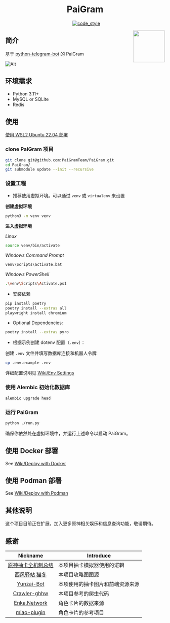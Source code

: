 <h1 align="center">PaiGram</h1>

<div align="center"><img src="https://img.shields.io/badge/python-3.11%2B-blue" alt="">
<img src="https://img.shields.io/badge/works%20on-my%20machine-brightgreen" alt="">
<img src="https://img.shields.io/badge/status-%E5%92%95%E5%92%95%E5%92%95-blue" alt="">
<a href="https://black.readthedocs.io/en/stable/index.html"><img src="https://img.shields.io/badge/code%20style-black-000000.svg" alt="code_style" /></a>
<a href="https://www.codacy.com/gh/PaiGramTeam/PaiGram/dashboard?utm_source=github.com&amp;utm_medium=referral&amp;utm_content=PaiGramTeam/PaiGram&amp;utm_campaign=Badge_Grade"><img src="https://app.codacy.com/project/badge/Grade/ac5844e2b0d14a3e8aa16b9b1b099ce0" alt=""/></a>
</div>

<p>
<img src="https://user-images.githubusercontent.com/70872201/190447002-119a8819-b111-4a96-a0b3-701c5e256137.png" align="right" width="100px" alt="">
<h2 align="left">简介</h2>

基于 [python-telegram-bot](https://github.com/python-telegram-bot/python-telegram-bot) 的 PaiGram


![Alt](https://repobeats.axiom.co/api/embed/f73c1121006cb86196f83da2170242b7a97f8be0.svg "Repobeats analytics image")

## 环境需求

- Python 3.11+
- MySQL or SQLite
- Redis

## 使用

[使用 WSL2 Ubuntu 22.04 部署](/docs/wsl/EN.md)

### clone PaiGram 项目

```bash
git clone git@github.com:PaiGramTeam/PaiGram.git
cd PaiGram/
git submodule update --init --recursive
```

### 设置工程

- 推荐使用虚拟环境。可以通过 `venv` 或 `virtualenv` 来设置

**创建虚拟环境**

```bash
python3 -m venv venv
```

**进入虚拟环境**

*Linux*

```bash
source venv/bin/activate
```

*Windows Command Prompt*

```bash
venv\Scripts\activate.bat
```

*Windows PowerShell*

```bash
.\venv\Scripts\Activate.ps1
```

- 安装依赖

```bash
pip install poetry
poetry install --extras all
playwright install chromium
```

- Optional Dependencies:

```bash
poetry install --extras pyro
```

- 根据示例创建 dotenv 配置（`.env`）：

创建 `.env` 文件并填写数据库连接和机器人令牌

```bash
cp .env.example .env
```

详细配置说明见 [Wiki/Env Settings](https://github.com/PaiGramTeam/PaiGram/wiki/Env-Settings)

### 使用 Alembic 初始化数据库

```bash
alembic upgrade head
```

### 运行 PaiGram

```bash
python ./run.py
```

确保你依然处在虚拟环境中，并运行上述命令以启动 PaiGram。

## 使用 Docker 部署

See [Wiki/Deploy with Docker](https://github.com/PaiGramTeam/PaiGram/wiki/Deploy-with-Docker)

## 使用 Podman 部署

See [Wiki/Deploy with Podman](https://github.com/PaiGramTeam/PaiGram/wiki/Deploy-with-Podman)

## 其他说明

这个项目目前正在扩展，加入更多原神相关娱乐和信息查询功能，敬请期待。

## 感谢

|                                Nickname                                 | Introduce        |
|:-----------------------------------------------------------------------:|------------------|
|          [原神抽卡全机制总结](https://www.bilibili.com/read/cv10468091)          | 本项目抽卡模拟器使用的逻辑    |
| [西风驿站 猫冬](https://bbs.mihoyo.com/ys/accountCenter/postList?id=74019947) | 本项目攻略图图源         |
|           [Yunzai-Bot](https://github.com/Le-niao/Yunzai-Bot)           | 本项使用的抽卡图片和前端资源来源 |
|       [Crawler-ghhw](https://github.com/DGP-Studio/Crawler-ghhw)        | 本项目参考的爬虫代码       |
|                  [Enka.Network](https://enka.network)                   | 角色卡片的数据来源        |
|      [miao-plugin](https://github.com/yoimiya-kokomi/miao-plugin)       | 角色卡片的参考项目        |
